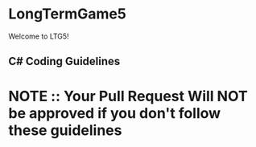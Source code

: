 # LongTermGame5
Welcome to LTG5!

## C# Coding Guidelines

# NOTE :: Your Pull Request Will NOT be approved if you don't follow these guidelines
